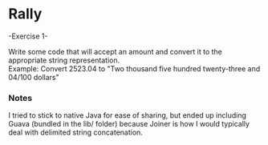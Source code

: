 Rally
=====

-Exercise 1-

Write some code that will accept an amount and convert it to the appropriate string representation.
<br>Example: Convert 2523.04 to "Two thousand five hundred twenty-three and 04/100 dollars"


<h3>Notes</h3>
I tried to stick to native Java for ease of sharing, but ended up including Guava (bundled in the lib/ folder) because Joiner is how I would typically deal with delimited string concatenation.

